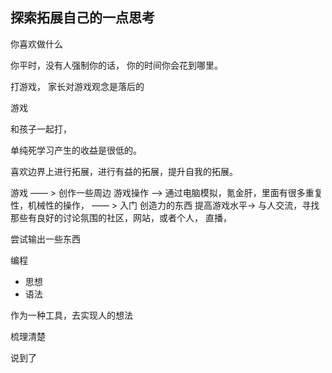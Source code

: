 ## 探索拓展自己的一点思考

你喜欢做什么

你平时，没有人强制你的话，
你的时间你会花到哪里。

打游戏，
家长对游戏观念是落后的

游戏

和孩子一起打，

单纯死学习产生的收益是很低的。

喜欢边界上进行拓展，进行有益的拓展，提升自我的拓展。

游戏 —— > 
创作一些周边
游戏操作 ——> 通过电脑模拟，氪金肝，里面有很多重复性，机械性的操作， —— > 入门
创造力的东西
提高游戏水平-> 与人交流，寻找那些有良好的讨论氛围的社区，网站，或者个人，
直播，

尝试输出一些东西


编程
- 思想  
- 语法

作为一种工具，去实现人的想法

梳理清楚

说到了